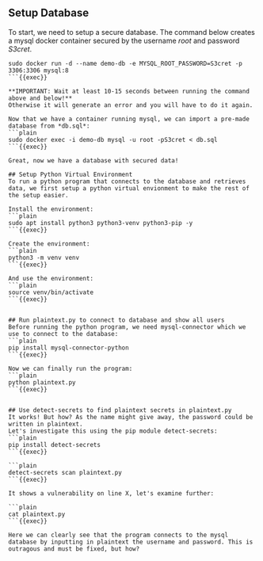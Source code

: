 ## Setup Database
To start, we need to setup a secure database. The command below creates a mysql docker container secured by the username *root* and password *S3cret*.
```plain
sudo docker run -d --name demo-db -e MYSQL_ROOT_PASSWORD=S3cret -p 3306:3306 mysql:8
```{{exec}}

**IMPORTANT: Wait at least 10-15 seconds between running the command above and below!**
Otherwise it will generate an error and you will have to do it again.

Now that we have a container running mysql, we can import a pre-made database from *db.sql*: 
```plain
sudo docker exec -i demo-db mysql -u root -pS3cret < db.sql
```{{exec}}

Great, now we have a database with secured data!

## Setup Python Virtual Environment
To run a python program that connects to the database and retrieves data, we first setup a python virtual envionment to make the rest of the setup easier.

Install the environment:
```plain
sudo apt install python3 python3-venv python3-pip -y
```{{exec}}

Create the environment:
```plain
python3 -m venv venv
```{{exec}}

And use the environment:
```plain
source venv/bin/activate
```{{exec}}


## Run plaintext.py to connect to database and show all users
Before running the python program, we need mysql-connector which we use to connect to the database:  
```plain
pip install mysql-connector-python
```{{exec}}

Now we can finally run the program:
```plain
python plaintext.py
```{{exec}}


## Use detect-secrets to find plaintext secrets in plaintext.py
It works! But how? As the name might give away, the password could be written in plaintext. 
Let's investigate this using the pip module detect-secrets:
```plain
pip install detect-secrets
```{{exec}}

```plain
detect-secrets scan plaintext.py
```{{exec}}

It shows a vulnerability on line X, let's examine further:

```plain
cat plaintext.py
```{{exec}}

Here we can clearly see that the program connects to the mysql database by inputting in plaintext the username and password. This is outragous and must be fixed, but how?
